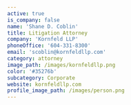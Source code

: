 ```yaml
---
active: true
is_company: false
name: 'Shane D. Coblin'
title: Litigation Attorney
company: 'Kornfeld LLP'
phoneOffice: '604-331-8300'
email: 'scoblin@kornfeldllp.com'
category: attorney
image_path: /images/kornfeldllp.png
color: '#35276b'
subcategory: Corporate
website: kornfeldllp.com
profile_image_path: /images/person.png
---
```

